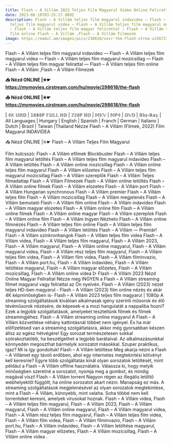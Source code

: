 ```yaml
---
title: Flash – A Villám 2023 Teljes Film Magyarul Videa Online Felirattal
date: 2023-06-18T03:25:27.889Z
description: Flash – A Villám teljes film magyarul indavideo — Flash – A Villám
  teljes film magyarul videa — Flash – A Villám teljes film magyarul mozicsillag
  — Flash – A Villám teljes film magyar felirattal — Flash – A Villám teljes
  film online Flash – A Villám ,Flash – A Villám Filmezek
image: https://mamul.am/images/pics/230610/voir-the-flash-strea-u156727-1.jpg
---
```

Flash – A Villám teljes film magyarul indavideo — Flash – A Villám teljes film magyarul videa — Flash – A Villám teljes film magyarul mozicsillag — Flash – A Villám teljes film magyar felirattal — Flash – A Villám teljes film online Flash – A Villám ,Flash – A Villám Filmezek

**📥 Nézd ONLINE |✮☛ <https://mymovies.cjrstream.com/hu/movie/298618/the-flash>**

**📥 Nézd ONLINE |✮☛ <https://mymovies.cjrstream.com/hu/movie/298618/the-flash>**

\| 𝟜𝕂 𝕌ℍ𝔻 | 𝟙𝟘𝟠𝟘ℙ 𝔽𝕌𝕃𝕃 ℍ𝔻 | 𝟟𝟚𝟘ℙ ℍ𝔻 | 𝕄𝕂𝕍 | 𝕄ℙ𝟜 | 𝔻𝕍𝔻 | 𝔹𝕝𝕦-ℝ𝕒𝕪 | All Languages | Hungary | English | Spanish | Franch | German | Italiano | Dutch | Brazil | Taiwan |Thailand Nézze Flash – A Villám (Filmek, 2022) Film Magyarul INDAVIDEA

:inbox_tray: Nézd ONLINE |✮☛ Flash – A Villám Teljes Film Magyarul

Film kulcsszó: Flash – A Villám efilmek Blockbuster Flash – A Villám teljes film magyarul letöltés Flash – A Villám teljes film magyarul indavideo Flash – A Villám letöltés Flash – A Villám online mozicsillag Flash – A Villám online teljes film magyarul Flash – A Villám előzetes Flash – A Villám teljes film magyarul mozicsillag Flash – A Villám szereplők Flash – A Villám Teljes filmadatlap Flash – A Villám Filmezek Flash – A Villám online letöltés Flash – A Villám online filmek Flash – A Villám elozetes Flash – A Villám port Flash – A Villám Hungarian synchronous Flash – A Villám premier Flash – A Villám teljes film Flash – A Villám mozicsillag Flash – A Villám megjelenés Flash – A Villám bemutató Flash – A Villám film online Flash – A Villám indavideo Flash – A Villám magyar elozetes Flash – A Villám online film Flash – A Villám online filmek Flash – A Villám online magyar Flash – A Villám szereplok Flash – A Villám online film Flash – A Villám Ingyen Nézheto Flash – A Villám online filmnézés Flash – A Villám teljes film online Flash – A Villám teljes film magyarul indavideo Flash – A Villám letöltés Flash – A Villám — Premiär! Flash – A Villám szinkronhangok Flash – A Villám teljes film videa Flash – A Villám videa, Flash – A Villám teljes film magyarul, Flash – A Villám 2023, Flash – A Villám magyarul, Flash – A Villám online magyarul, Flash – A Villám magyarul videa, Flash – A Villám rész teljes film magyarul, Flash – A Villám teljes film videa, Flash – A Villám film videa, Flash – A Villám filminvazio, Flash – A Villám port.hu, Flash – A Villám indavideo, Flash – A Villám letöltése magyarul, Flash – A Villám magyar előzetes, Flash – A Villám mozicsillag, Flash – A Villám online videa ▷ Flash – A Villám 2023 Nézd Online Magyar Felirattal Nézze meg INGYEN a Flash – A Villám streaming filmet magyarul vagy felirattal az Ön nyelvén. Flash – A Villám (2023) nézet teljes HD-ben magyarul - Flash – A Villám (2023) film online nézés és akár 4K képminőségben is- Flash – A Villám 2023 teljes film magyarul | 1080p A streaming szolgáltatások kiválóan alkalmasak igény szerinti műsorok és élő tévéműsorok nézésére, de képesek-e a mozi hangulatát a nappaliba hozni? Ezek a legjobb szolgáltatások, amelyeket teszteltünk filmek és filmek streamingjéhez. Flash – A Villám streaming online magyarul A Flash – A Villám közvetítése néhány kattintásnál többet nem igényel. És ha már előfizetésed van a streaming szolgáltatásra, akkor még gyorsabban készen állsz az egész hétvégére! Egy sorozat természetesen sokkal szórakoztatóbb, ha beszélgethet a legjobb barátaival. Az alkalmazásunkkal könnyedén megoszthat bármelyik sorozatot másokkal. Szuper praktikus, igaz? Mi is így gondoltuk! Flash – A Villám letöltése Meg akarja nézni a Flash – A Villámet egy távoli erdőben, ahol egy internetes megtekintési kötvényt kell keresnie? Egyre több szolgáltatás kínál olyan sorozatok letöltését, mint például a Flash – A Villám offline használatra. Válassza ki, hogy melyik minőségben szeretné a sorozatot, nyomja meg a gombot, és mindig magával viszi! Flash – A Villám torrent Nagyon régen az illegális letöltő webhelyektől függött, ha online sorozatot akart nézni. Manapság ez más. A streaming szolgáltatások megjelenésével az olyan sorozatok megtekintése, mint a Flash – A Villám, könnyebb, mint valaha. Soha többé nem kell torrenteket keresni, amelyek vírusokat hoznak. Flash – A Villám videa, Flash – A Villám teljes film magyarul, Flash – A Villám 2023, Flash – A Villám magyarul, Flash – A Villám online magyarul, Flash – A Villám magyarul videa, Flash – A Villám rész teljes film magyarul, Flash – A Villám teljes film videa, Flash – A Villám film videa, Flash – A Villám filminvazio, Flash – A Villám port.hu, Flash – A Villám indavideo, Flash – A Villám letöltése magyarul, Flash – A Villám magyar előzetes, Flash – A Villám mozicsillag, Flash – A Villám online videa .